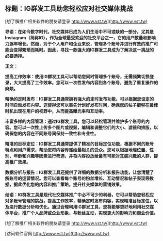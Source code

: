## **标题：IG群发工具助您轻松应对社交媒体挑战**

[想了解推广相关软件的朋友请登录 http://www.vst.tw](http://www.vst.tw)

**导语：在如今数字时代，社交媒体已成为人们生活中不可或缺的一部分。尤其是Instagram（简称IG），作为全球最受欢迎的社交平台之一，它的用户数量和影响力逐年增长。然而，对于个人用户和企业来说，管理多个账号并进行有效的推广可能会变得繁琐而耗时。因此，寻找一款强大的IG群发工具成为了解决这一挑战的必要选择。**

**正文：**

**提高工作效率：使用IG群发工具可以帮助您同时管理多个账号，无需频繁切换登录，大大提高了工作效率。您可以一次性发布内容到各个账号，避免了重复操作的麻烦。**

**精确的定时发布：IG群发工具通常拥有强大的定时发布功能，可以根据您设定的时间自动发布内容。这使得您可以事先计划好发布时间，确保您的帖子能够在最佳时机出现在用户的视野中，从而提高曝光率和互动率。**

**丰富多样的内容管理：通过IG群发工具，您可以轻松管理并维护多个账号的内容。您可以一次性上传多个图片或视频，编辑和调整它们的大小、滤镜和排版，以确保您的内容在不同账号间保持一致性和专业性。**

**精准的目标定位：IG群发工具通常提供了精准的目标定位功能，根据不同的账号特点和用户需求，帮助您将内容传递给最相关的受众。您可以根据地理位置、性别、年龄和兴趣等因素进行筛选，并将内容投放给最有可能对其感兴趣的人群，提高推广效果。**

**数据分析与报告：IG群发工具还提供了详细的数据分析和报告功能，让您清楚了解账号的运营情况。您可以查看每个账号的粉丝增长、互动情况和帖子表现等数据，据此优化您的内容和推广策略，提升社交媒体的营销效果。**

**结语：IG群发工具是现代社交媒体推广中必不可少的利器，它可以帮助您轻松应对多账号管理的挑战，提高工作效率，精确定时发布内容，实现精准目标定位，以及进行数据分析和优化。通过合理利用IG群发工具，您将能够更好地利用社交媒体平台，推广个人品牌或企业形象，与粉丝互动，实现更大的影响力和商业价值。**

[想了解推广相关软件的朋友请登录 http://www.vst.tw](http://www.vst.tw)


[访问软件官网 http://www.vst.tw](http://www.vst.tw)
